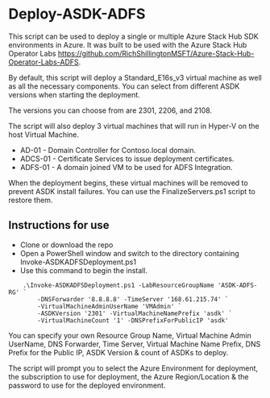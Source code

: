 # Deploy-ASDK-ADFS

This script can be used to deploy a single or multiple Azure Stack Hub SDK environments in Azure. It was built to be used with the Azure Stack Hub Operator Labs https://github.com/RichShillingtonMSFT/Azure-Stack-Hub-Operator-Labs-ADFS.

By default, this script will deploy a Standard_E16s_v3 virtual machine as well as all the necessary components.
You can select from different ASDK versions when starting the deployment.

The versions you can choose from are 2301, 2206, and 2108.

The script will also deploy 3 virtual machines that will run in Hyper-V on the host Virtual Machine.

* AD-01 - Domain Controller for Contoso.local domain.
* ADCS-01 - Certificate Services to issue deployment certificates.
* ADFS-01 - A domain joined VM to be used for ADFS Integration.

When the deployment begins, these virtual machines will be removed to prevent ASDK install failures. You can use the FinalizeServers.ps1 script to restore them.

## Instructions for use

* Clone or download the repo
* Open a PowerShell window and switch to the directory containing Invoke-ASDKADFSDeployment.ps1
* Use this command to begin the install.

```
    .\Invoke-ASDKADFSDeployment.ps1 -LabResourceGroupName 'ASDK-ADFS-RG' `
        -DNSForwarder '8.8.8.8' -TimeServer '168.61.215.74' `
        -VirtualMachineAdminUserName 'VMAdmin' `
        -ASDKVersion '2301' -VirtualMachineNamePrefix 'asdk' `
        -VirtualMachineCount '1' -DNSPrefixForPublicIP 'asdk'
```

You can specify your own Resource Group Name, Virtual Machine Admin UserName, DNS Forwarder, Time Server, Virtual Machine Name Prefix, DNS Prefix for the Public IP, ASDK Version & count of ASDKs to deploy.

The script will prompt you to select the Azure Environment for deployment, the subscription to use for deployment, the Azure Region/Location & the password to use for the deployed environment.

